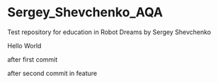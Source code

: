 # Sergey_Shevchenko_AQA
Test repository for education in Robot Dreams by Sergey Shevchenko


Hello World

after first commit

after second commit in feature